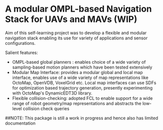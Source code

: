# A modular OMPL-based Navigation Stack for UAVs and MAVs (WIP)

Aim of this self-learning project was to develop a flexible and modular navigation stack enabling its use for variety of applications and sensor configurations.

Salient features:
- OMPL-based global planners : enables choice of a wide variety of sampling-based motion planners which have been tested extensively
- Modular Map Interface: provides a modular global and local map interface, enables use of a wide variety of map representations like OctoMap, OpenVDB, VoxelGrid etc. Local map interfaces can use SDFs for optimization based trajectory generation, presently experimenting with OctoMap's DynamicEDT3D library.
- Flexible collision-checking: adopted FCL to enable support for a wide range of robot geometry/map representations and abstracts the low-level collision check queries

##NOTE: This package is still a work in progress and hence also has limited documentation